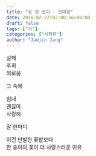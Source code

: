 ```yaml
---
title: "꽃 한 송이 - 안미향"
date: 2018-02-22T02:00:56+09:00
draft: false
tags: ["시"]
categories: ["시한편"]
author: "Jaejin Jang"
---
```


실패  
후회  
외로움

그 속에

힘내  
괜찮아  
사랑해

말 한마디

이건 만발한 꽃밭보다  
한 송이의 꽃이 더 사랑스러운 이유
